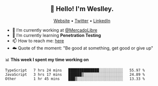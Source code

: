 <h2 align="center">👋 Hello! I'm Weslley.</h2>
<p align="center">
  <a href="http://weslleyneri.com.br">Website</a> •
  <a href="https://twitter.com/Weslley_Neri">Twitter</a> •
  <a href="https://www.linkedin.com/in/weslley-neri-3658908b">LinkedIn</a>
</p>


- 🔭 I’m currently working at [@MercadoLibre](https://github.com/mercadolibre)
- 🌱 I’m currently learning **Penetration Testing**
- 📫 How to reach me: [here](mailto:weslley39@gmail.com)
- ☁️ Quote of the moment: "Be good at something, get good or give up"

📊 **This week I spent my time working on**
<!--START_SECTION:waka-->

```text
TypeScript   7 hrs 24 mins   ██████████████░░░░░░░░░░░   55.97 %
JavaScript   3 hrs 17 mins   ██████▒░░░░░░░░░░░░░░░░░░   24.89 %
Other        1 hr 45 mins    ███▒░░░░░░░░░░░░░░░░░░░░░   13.33 %
```

<!--END_SECTION:waka-->

<!-- Inspired by https://github.com/gruselhaus/gruselhaus -->